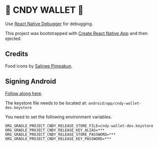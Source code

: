 # :lollipop: CNDY WALLET :lollipop:

Use [React Native Debugger](https://github.com/jhen0409/react-native-debugger) for debugging.

This project was bootstrapped with [Create React Native App](https://github.com/react-community/create-react-native-app) and then ejected.


## Credits

Food icons by [Salinee Pimpakun](https://www.shareicon.net/author/salinee-pimpakun).


## Signing Android

[Follow along here](https://facebook.github.io/react-native/docs/signed-apk-android.html).

The keystore file needs to be located at: `android/app/cndy-wallet-dev.keystore`

You need to set the following environment variables.

```
ORG_GRADLE_PROJECT_CNDY_RELEASE_STORE_FILE=cndy-wallet-dev.keystore
ORG_GRADLE_PROJECT_CNDY_RELEASE_KEY_ALIAS=***
ORG_GRADLE_PROJECT_CNDY_RELEASE_STORE_PASSWORD=***
ORG_GRADLE_PROJECT_CNDY_RELEASE_KEY_PASSWORD=***
```
